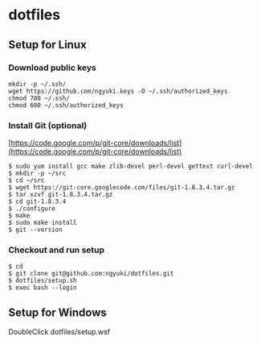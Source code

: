 # dotfiles

## Setup for Linux

### Download public keys

```console
mkdir -p ~/.ssh/
wget https://github.com/ngyuki.keys -O ~/.ssh/authorized_keys
chmod 700 ~/.ssh/
chmod 600 ~/.ssh/authorized_keys
```

### Install Git (optional)

[https://code.google.com/p/git-core/downloads/list](https://code.google.com/p/git-core/downloads/list)

```console
$ sudo yum install gcc make zlib-devel perl-devel gettext curl-devel
$ mkdir -p ~/src
$ cd ~/src
$ wget https://git-core.googlecode.com/files/git-1.8.3.4.tar.gz
$ tar xzvf git-1.8.3.4.tar.gz
$ cd git-1.8.3.4
$ ./configure
$ make
$ sudo make install
$ git --version
```

### Checkout and run setup

```console
$ cd
$ git clone git@github.com:ngyuki/dotfiles.git
$ dotfiles/setup.sh
$ exec bash --login
```

## Setup for Windows

DoubleClick dotfiles/setup.wsf

